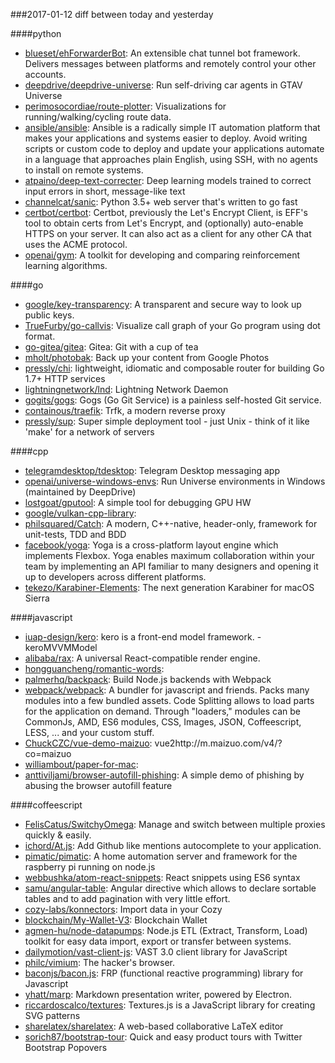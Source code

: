###2017-01-12
diff between today and yesterday

####python
* [blueset/ehForwarderBot](https://github.com/blueset/ehForwarderBot): An extensible chat tunnel bot framework. Delivers messages between platforms and remotely control your other accounts.
* [deepdrive/deepdrive-universe](https://github.com/deepdrive/deepdrive-universe): Run self-driving car agents in GTAV Universe
* [perimosocordiae/route-plotter](https://github.com/perimosocordiae/route-plotter): Visualizations for running/walking/cycling route data.
* [ansible/ansible](https://github.com/ansible/ansible): Ansible is a radically simple IT automation platform that makes your applications and systems easier to deploy. Avoid writing scripts or custom code to deploy and update your applications automate in a language that approaches plain English, using SSH, with no agents to install on remote systems.
* [atpaino/deep-text-correcter](https://github.com/atpaino/deep-text-correcter): Deep learning models trained to correct input errors in short, message-like text
* [channelcat/sanic](https://github.com/channelcat/sanic): Python 3.5+ web server that's written to go fast
* [certbot/certbot](https://github.com/certbot/certbot): Certbot, previously the Let's Encrypt Client, is EFF's tool to obtain certs from Let's Encrypt, and (optionally) auto-enable HTTPS on your server. It can also act as a client for any other CA that uses the ACME protocol.
* [openai/gym](https://github.com/openai/gym): A toolkit for developing and comparing reinforcement learning algorithms.

####go
* [google/key-transparency](https://github.com/google/key-transparency): A transparent and secure way to look up public keys.
* [TrueFurby/go-callvis](https://github.com/TrueFurby/go-callvis): Visualize call graph of your Go program using dot format.
* [go-gitea/gitea](https://github.com/go-gitea/gitea): Gitea: Git with a cup of tea
* [mholt/photobak](https://github.com/mholt/photobak): Back up your content from Google Photos
* [pressly/chi](https://github.com/pressly/chi): lightweight, idiomatic and composable router for building Go 1.7+ HTTP services
* [lightningnetwork/lnd](https://github.com/lightningnetwork/lnd): Lightning Network Daemon
* [gogits/gogs](https://github.com/gogits/gogs): Gogs (Go Git Service) is a painless self-hosted Git service.
* [containous/traefik](https://github.com/containous/traefik): Trfk, a modern reverse proxy
* [pressly/sup](https://github.com/pressly/sup): Super simple deployment tool - just Unix - think of it like 'make' for a network of servers

####cpp
* [telegramdesktop/tdesktop](https://github.com/telegramdesktop/tdesktop): Telegram Desktop messaging app
* [openai/universe-windows-envs](https://github.com/openai/universe-windows-envs): Run Universe environments in Windows (maintained by DeepDrive)
* [lostgoat/gputool](https://github.com/lostgoat/gputool): A simple tool for debugging GPU HW
* [google/vulkan-cpp-library](https://github.com/google/vulkan-cpp-library): 
* [philsquared/Catch](https://github.com/philsquared/Catch): A modern, C++-native, header-only, framework for unit-tests, TDD and BDD
* [facebook/yoga](https://github.com/facebook/yoga): Yoga is a cross-platform layout engine which implements Flexbox. Yoga enables maximum collaboration within your team by implementing an API familiar to many designers and opening it up to developers across different platforms.
* [tekezo/Karabiner-Elements](https://github.com/tekezo/Karabiner-Elements): The next generation Karabiner for macOS Sierra

####javascript
* [iuap-design/kero](https://github.com/iuap-design/kero): kero is a front-end model framework. - keroMVVMModel
* [alibaba/rax](https://github.com/alibaba/rax):  A universal React-compatible render engine.
* [hongguancheng/romantic-words](https://github.com/hongguancheng/romantic-words): 
* [palmerhq/backpack](https://github.com/palmerhq/backpack): Build Node.js backends with Webpack
* [webpack/webpack](https://github.com/webpack/webpack): A bundler for javascript and friends. Packs many modules into a few bundled assets. Code Splitting allows to load parts for the application on demand. Through "loaders," modules can be CommonJs, AMD, ES6 modules, CSS, Images, JSON, Coffeescript, LESS, ... and your custom stuff.
* [ChuckCZC/vue-demo-maizuo](https://github.com/ChuckCZC/vue-demo-maizuo): vue2http://m.maizuo.com/v4/?co=maizuo
* [williambout/paper-for-mac](https://github.com/williambout/paper-for-mac): 
* [anttiviljami/browser-autofill-phishing](https://github.com/anttiviljami/browser-autofill-phishing): A simple demo of phishing by abusing the browser autofill feature

####coffeescript
* [FelisCatus/SwitchyOmega](https://github.com/FelisCatus/SwitchyOmega): Manage and switch between multiple proxies quickly & easily.
* [ichord/At.js](https://github.com/ichord/At.js): Add Github like mentions autocomplete to your application.
* [pimatic/pimatic](https://github.com/pimatic/pimatic): A home automation server and framework for the raspberry pi running on node.js
* [webbushka/atom-react-snippets](https://github.com/webbushka/atom-react-snippets): React snippets using ES6 syntax
* [samu/angular-table](https://github.com/samu/angular-table): Angular directive which allows to declare sortable tables and to add pagination with very little effort.
* [cozy-labs/konnectors](https://github.com/cozy-labs/konnectors): Import data in your Cozy
* [blockchain/My-Wallet-V3](https://github.com/blockchain/My-Wallet-V3): Blockchain Wallet
* [agmen-hu/node-datapumps](https://github.com/agmen-hu/node-datapumps): Node.js ETL (Extract, Transform, Load) toolkit for easy data import, export or transfer between systems.
* [dailymotion/vast-client-js](https://github.com/dailymotion/vast-client-js): VAST 3.0 client library for JavaScript
* [philc/vimium](https://github.com/philc/vimium): The hacker's browser.
* [baconjs/bacon.js](https://github.com/baconjs/bacon.js): FRP (functional reactive programming) library for Javascript
* [yhatt/marp](https://github.com/yhatt/marp): Markdown presentation writer, powered by Electron.
* [riccardoscalco/textures](https://github.com/riccardoscalco/textures): Textures.js is a JavaScript library for creating SVG patterns
* [sharelatex/sharelatex](https://github.com/sharelatex/sharelatex): A web-based collaborative LaTeX editor
* [sorich87/bootstrap-tour](https://github.com/sorich87/bootstrap-tour): Quick and easy product tours with Twitter Bootstrap Popovers
